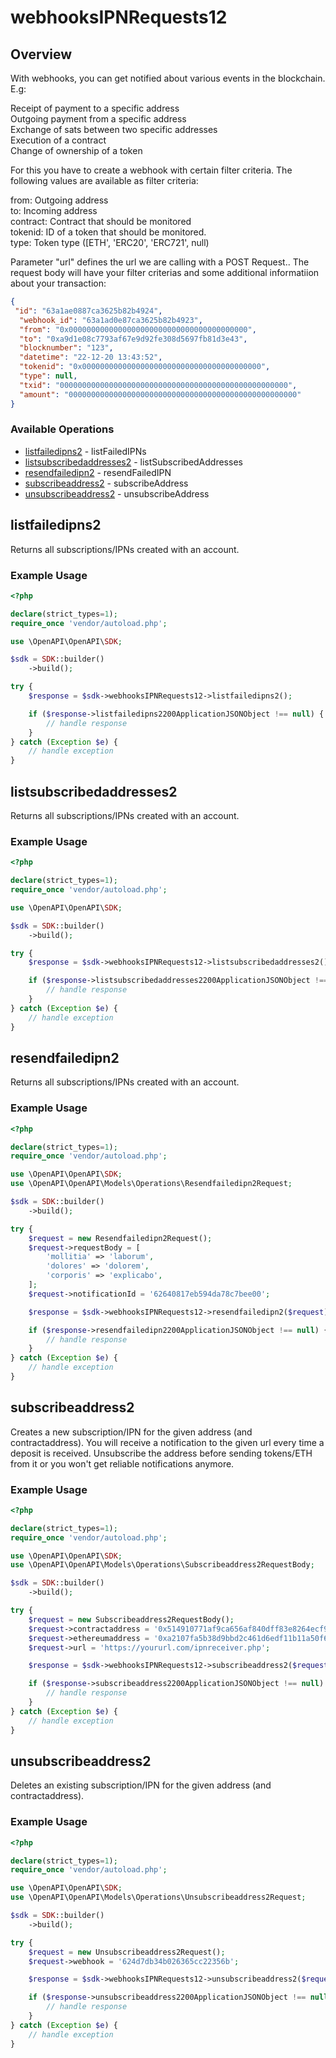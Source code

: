 # webhooksIPNRequests12

## Overview

With webhooks, you can get notified about various events in the blockchain. E.g:

Receipt of payment to a specific address  
Outgoing payment from a specific address  
Exchange of sats between two specific addresses  
Execution of a contract  
Change of ownership of a token

For this you have to create a webhook with certain filter criteria. The following values are available as filter criteria:

from: Outgoing address  
to: Incoming address  
contract: Contract that should be monitored  
tokenid: ID of a token that should be monitored.  
type: Token type (\[ETH', 'ERC20', 'ERC721', null)

Parameter "url" defines the url we are calling with a POST Request.. The request body will have your filter criterias and some additional informatiion about your transaction:

``` json
{
 "id": "63a1ae0887ca3625b82b4924",
  "webhook_id": "63a1ad0e87ca3625b82b4923",
  "from": "0x0000000000000000000000000000000000000000",
  "to": "0xa9d1e08c7793af67e9d92fe308d5697fb81d3e43",
  "blocknumber": "123",
  "datetime": "22-12-20 13:43:52",
  "tokenid": "0x0000000000000000000000000000000000000000",
  "type": null,
  "txid": "000000000000000000000000000000000000000000000000000",
  "amount": "000000000000000000000000000000000000000000000000000"
}

```

### Available Operations

* [listfailedipns2](#listfailedipns2) - listFailedIPNs
* [listsubscribedaddresses2](#listsubscribedaddresses2) - listSubscribedAddresses
* [resendfailedipn2](#resendfailedipn2) - resendFailedIPN
* [subscribeaddress2](#subscribeaddress2) - subscribeAddress
* [unsubscribeaddress2](#unsubscribeaddress2) - unsubscribeAddress

## listfailedipns2

Returns all subscriptions/IPNs created with an account.

### Example Usage

```php
<?php

declare(strict_types=1);
require_once 'vendor/autoload.php';

use \OpenAPI\OpenAPI\SDK;

$sdk = SDK::builder()
    ->build();

try {
    $response = $sdk->webhooksIPNRequests12->listfailedipns2();

    if ($response->listfailedipns2200ApplicationJSONObject !== null) {
        // handle response
    }
} catch (Exception $e) {
    // handle exception
}
```

## listsubscribedaddresses2

Returns all subscriptions/IPNs created with an account.

### Example Usage

```php
<?php

declare(strict_types=1);
require_once 'vendor/autoload.php';

use \OpenAPI\OpenAPI\SDK;

$sdk = SDK::builder()
    ->build();

try {
    $response = $sdk->webhooksIPNRequests12->listsubscribedaddresses2();

    if ($response->listsubscribedaddresses2200ApplicationJSONObject !== null) {
        // handle response
    }
} catch (Exception $e) {
    // handle exception
}
```

## resendfailedipn2

Returns all subscriptions/IPNs created with an account.

### Example Usage

```php
<?php

declare(strict_types=1);
require_once 'vendor/autoload.php';

use \OpenAPI\OpenAPI\SDK;
use \OpenAPI\OpenAPI\Models\Operations\Resendfailedipn2Request;

$sdk = SDK::builder()
    ->build();

try {
    $request = new Resendfailedipn2Request();
    $request->requestBody = [
        'mollitia' => 'laborum',
        'dolores' => 'dolorem',
        'corporis' => 'explicabo',
    ];
    $request->notificationId = '62640817eb594da78c7bee00';

    $response = $sdk->webhooksIPNRequests12->resendfailedipn2($request);

    if ($response->resendfailedipn2200ApplicationJSONObject !== null) {
        // handle response
    }
} catch (Exception $e) {
    // handle exception
}
```

## subscribeaddress2

Creates a new subscription/IPN for the given address (and contractaddress). You will receive a notification to the given url every time a deposit is received. Unsubscribe the address before sending tokens/ETH from it or you won't get reliable notifications anymore.


### Example Usage

```php
<?php

declare(strict_types=1);
require_once 'vendor/autoload.php';

use \OpenAPI\OpenAPI\SDK;
use \OpenAPI\OpenAPI\Models\Operations\Subscribeaddress2RequestBody;

$sdk = SDK::builder()
    ->build();

try {
    $request = new Subscribeaddress2RequestBody();
    $request->contractaddress = '0x514910771af9ca656af840dff83e8264ecf986ca';
    $request->ethereumaddress = '0xa2107fa5b38d9bbd2c461d6edf11b11a50f6b974';
    $request->url = 'https://yoururl.com/ipnreceiver.php';

    $response = $sdk->webhooksIPNRequests12->subscribeaddress2($request);

    if ($response->subscribeaddress2200ApplicationJSONObject !== null) {
        // handle response
    }
} catch (Exception $e) {
    // handle exception
}
```

## unsubscribeaddress2

Deletes an existing subscription/IPN for the given address (and contractaddress).

### Example Usage

```php
<?php

declare(strict_types=1);
require_once 'vendor/autoload.php';

use \OpenAPI\OpenAPI\SDK;
use \OpenAPI\OpenAPI\Models\Operations\Unsubscribeaddress2Request;

$sdk = SDK::builder()
    ->build();

try {
    $request = new Unsubscribeaddress2Request();
    $request->webhook = '624d7db34b026365cc22356b';

    $response = $sdk->webhooksIPNRequests12->unsubscribeaddress2($request);

    if ($response->unsubscribeaddress2200ApplicationJSONObject !== null) {
        // handle response
    }
} catch (Exception $e) {
    // handle exception
}
```
